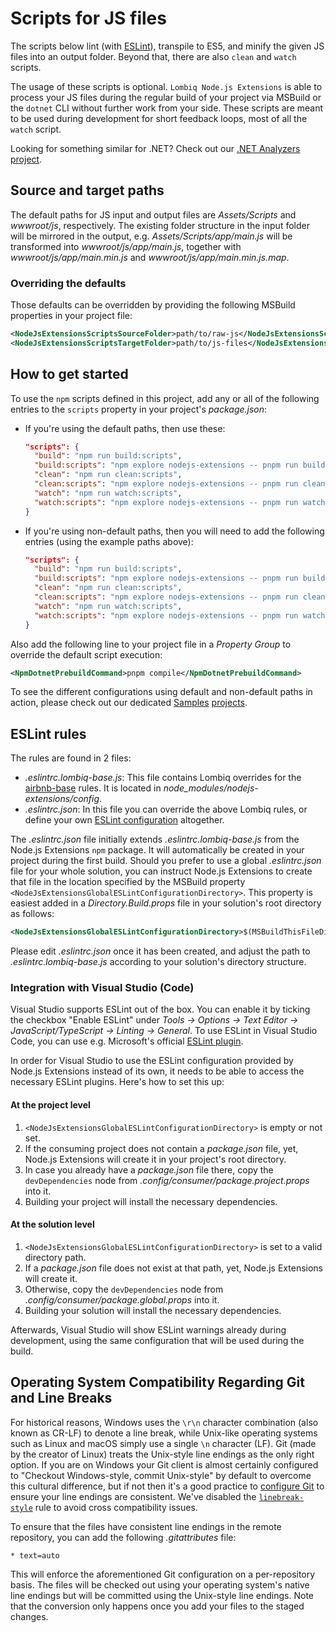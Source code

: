 # Scripts for JS files

The scripts below lint (with [ESLint](https://eslint.org/)), transpile to ES5, and minify the given JS files into an output folder. Beyond that, there are also `clean` and `watch` scripts.

The usage of these scripts is optional. `Lombiq Node.js Extensions` is able to process your JS files during the regular build of your project via MSBuild or the `dotnet` CLI without further work from your side. These scripts are meant to be used during development for short feedback loops, most of all the `watch` script.

Looking for something similar for .NET? Check out our [.NET Analyzers project](https://github.com/Lombiq/.NET-Analyzers).

## Source and target paths

The default paths for JS input and output files are _Assets/Scripts_ and _wwwroot/js_, respectively. The existing folder structure in the input folder will be mirrored in the output, e.g. _Assets/Scripts/app/main.js_ will be transformed into _wwwroot/js/app/main.js_, together with _wwwroot/js/app/main.min.js_ and _wwwroot/js/app/main.min.js.map_.

### Overriding the defaults

Those defaults can be overridden by providing the following MSBuild properties in your project file:

```xml
<NodeJsExtensionsScriptsSourceFolder>path/to/raw-js</NodeJsExtensionsScriptsSourceFolder>
<NodeJsExtensionsScriptsTargetFolder>path/to/js-files</NodeJsExtensionsScriptsTargetFolder>
```

## How to get started

To use the `npm` scripts defined in this project, add any or all of the following entries to the `scripts` property in your project's _package.json_:

- If you're using the default paths, then use these:

  ```json
  "scripts": {
    "build": "npm run build:scripts",
    "build:scripts": "npm explore nodejs-extensions -- pnpm run build:scripts",
    "clean": "npm run clean:scripts",
    "clean:scripts": "npm explore nodejs-extensions -- pnpm run clean:scripts",
    "watch": "npm run watch:scripts",
    "watch:scripts": "npm explore nodejs-extensions -- pnpm run watch:scripts",
  }
  ```

- If you're using non-default paths, then you will need to add the following entries (using the example paths above):

  ```json
  "scripts": {
    "build": "npm run build:scripts",
    "build:scripts": "npm explore nodejs-extensions -- pnpm run build:scripts --source=path/to/raw-js --target=path/to/js-files",
    "clean": "npm run clean:scripts",
    "clean:scripts": "npm explore nodejs-extensions -- pnpm run clean:scripts --target=path/to/js-files",
    "watch": "npm run watch:scripts",
    "watch:scripts": "npm explore nodejs-extensions -- pnpm run watch:scripts --source=path/to/raw-js --target=path/to/js-files",
  }
  ```

Also add the following line to your project file in a _Property Group_ to override the default script execution:

```xml
<NpmDotnetPrebuildCommand>pnpm compile</NpmDotnetPrebuildCommand>
```

To see the different configurations using default and non-default paths in action, please check out our dedicated [Samples](../../Lombiq.NodeJs.Extensions.Samples/Readme.md) [projects](../../Lombiq.NodeJs.Extensions.Samples.NuGet/Readme.md).

## ESLint rules

The rules are found in 2 files:

- _.eslintrc.lombiq-base.js_: This file contains Lombiq overrides for the [airbnb-base](https://www.npmjs.com/package/eslint-config-airbnb-base) rules. It is located in _node_modules/nodejs-extensions/config_.
- _.eslintrc.json_: In this file you can override the above Lombiq rules, or define your own [ESLint configuration](https://eslint.org/docs/latest/user-guide/configuring/configuration-files) altogether.

The _.eslintrc.json_ file initially extends _.eslintrc.lombiq-base.js_ from the Node.js Extensions `npm` package. It will automatically be created in your project during the first build. Should you prefer to use a global _.eslintrc.json_ file for your whole solution, you can instruct Node.js Extensions to create that file in the location specified by the MSBuild property `<NodeJsExtensionsGlobalESLintConfigurationDirectory>`. This property is easiest added in a _Directory.Build.props_ file in your solution's root directory as follows:

```xml
<NodeJsExtensionsGlobalESLintConfigurationDirectory>$(MSBuildThisFileDirectory)</NodeJsExtensionsGlobalESLintConfigurationDirectory>
```

Please edit _.eslintrc.json_ once it has been created, and adjust the path to _.eslintrc.lombiq-base.js_ according to your solution's directory structure.

### Integration with Visual Studio (Code)

Visual Studio supports ESLint out of the box. You can enable it by ticking the checkbox "Enable ESLint" under _Tools → Options → Text Editor → JavaScript/TypeScript → Linting → General_. To use ESLint in Visual Studio Code, you can use e.g. Microsoft's official [ESLint plugin](https://marketplace.visualstudio.com/items?itemName=dbaeumer.vscode-eslint).

In order for Visual Studio to use the ESLint configuration provided by Node.js Extensions instead of its own, it needs to be able to access the necessary ESLint plugins. Here's how to set this up:

#### At the project level

1. `<NodeJsExtensionsGlobalESLintConfigurationDirectory>` is empty or not set.
2. If the consuming project does not contain a _package.json_ file, yet, Node.js Extensions will create it in your project's root directory.
3. In case you already have a _package.json_ file there, copy the `devDependencies` node from _.config/consumer/package.project.props_ into it.
4. Building your project will install the necessary dependencies.

#### At the solution level

1. `<NodeJsExtensionsGlobalESLintConfigurationDirectory>` is set to a valid directory path.
2. If a _package.json_ file does not exist at that path, yet, Node.js Extensions will create it.
3. Otherwise, copy the `devDependencies` node from _.config/consumer/package.global.props_ into it.
4. Building your solution will install the necessary dependencies.

Afterwards, Visual Studio will show ESLint warnings already during development, using the same configuration that will be used during the build.

## Operating System Compatibility Regarding Git and Line Breaks

For historical reasons, Windows uses the `\r\n` character combination (also known as CR-LF) to denote a line break, while Unix-like operating systems such as Linux and macOS simply use a single `\n` character (LF). Git (made by the creator of Linux) treats the Unix-style line endings as the only right option. If you are on Windows your Git client is almost certainly configured to "Checkout Windows-style, commit Unix-style" by default to overcome this cultural difference, but if not then it's a good practice to [configure Git](https://git-scm.com/book/en/v2/Customizing-Git-Git-Configuration#_formatting_and_whitespace) to ensure your line endings are consistent. We've disabled the [`linebreak-style`](https://eslint.org/docs/latest/rules/linebreak-style) rule to avoid cross compatibility issues.

To ensure that the files have consistent line endings in the remote repository, you can add the following _.gitattributes_ file:

```gitattributes
* text=auto
```

This will enforce the aforementioned Git configuration on a per-repository basis. The files will be checked out using your operating system's native line endings but will be committed using the Unix-style line endings. Note that the conversion only happens once you add your files to the staged changes.
